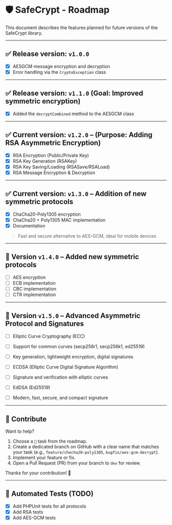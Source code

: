 # 🛡️ SafeCrypt - Roadmap

This document describes the features planned for future versions of the SafeCrypt library.

---

## ✅ Release version: `v1.0.0`

- [x] AESGCM message encryption and decryption
- [x] Error handling via the `CryptoException` class

---

## ✅ Release version: `v1.1.0` (Goal: Improved symmetric encryption)

- [x] Added the `decryptCombined` method to the AESGCM class

---

## ✅ Current version: `v1.2.0` – (Purpose: Adding RSA Asymmetric Encryption)

- [x] RSA Encryption (Public/Private Key)
- [x] RSA Key Generation (RSAKey)
- [x] RSA Key Saving/Loading (RSASave/RSALoad)
- [x] RSA Message Encryption & Decryption

---

## ✅ Current version: `v1.3.0` – Addition of new symmetric protocols

- [X] ChaCha20-Poly1305 encryption
- [X] ChaCha20 + Poly1305 MAC implementation
- [X] Documentation
> Fast and secure alternative to AES-GCM, ideal for mobile devices

---

## 🚧 Version `v1.4.0` – Added new symmetric protocols

- [ ] AES encryption
- [ ] ECB implementation
- [ ] CBC implementation
- [ ] CTR implementation

---

## 🚧 Version `v1.5.0` – Advanced Asymmetric Protocol and Signatures

- [ ] Elliptic Curve Cryptography (ECC)
- [ ] Support for common curves (secp256r1, secp256k1, ed25519)
- [ ] Key generation, lightweight encryption, digital signatures

- [ ] ECDSA (Elliptic Curve Digital Signature Algorithm)
- [ ] Signature and verification with elliptic curves

- [ ] EdDSA (Ed25519)
- [ ] Modern, fast, secure, and compact signature
---

## 📌 Contribute

Want to help?
1. Choose a `🚧` task from the roadmap.
2. Create a dedicated branch on GitHub with a clear name that matches your task (e.g., `feature/chacha20-poly1305`, `bugfix/aes-gcm-decrypt`).
3. Implement your feature or fix.
4. Open a Pull Request (PR) from your branch to `dev` for review.

Thanks for your contribution! 🚀

---

## 🧪 Automated Tests (TODO)

- [X] Add PHPUnit tests for all protocols
- [X] Add RSA tests
- [X] Add AES-GCM tests
